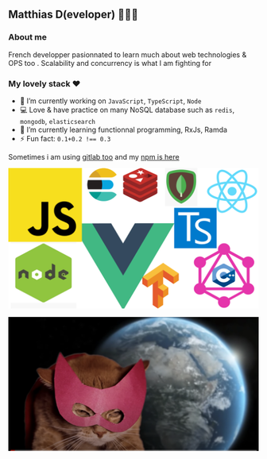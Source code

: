 ## Matthias D(eveloper) 👨🏻‍💻


### About me

French developper pasionnated to learn much about web technologies & OPS too .
Scalability and concurrency is what I am fighting for


### My lovely stack ❤️

- 🔭 I’m currently working on `JavaScript`, `TypeScript`,  `Node`
- 💻 Love & have practice on many NoSQL database such as `redis`, `mongodb`, `elasticsearch`
- 🌱 I’m currently learning functionnal programming, RxJs, Ramda
- ⚡ Fun fact: `0.1+0.2 !== 0.3`

Sometimes i am using [gitlab too](https://gitlab.com/users/MatthD1/activity) and my [npm is here](https://www.npmjs.com/~matthd) 

![technos](https://github.com/MatthD/MatthD/raw/master/techs.png)

![supercat](https://github.com/MatthD/MatthD/raw/master/supercat.png)



